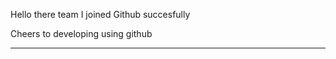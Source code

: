 Hello there team
I joined Github succesfully

Cheers to developing using github

****************************
